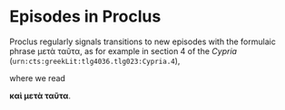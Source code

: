 
# Episodes in Proclus #



Proclus regularly signals transitions to new episodes with the formulaic phrase μετὰ ταῦτα, as for example in section 4 of the *Cypria*
(<code
concordion:set="#urn">urn:cts:greekLit:tlg4036.tlg023:Cypria.4</code>),

where we read

<strong
concordion:assertEquals="getPassageBegin(#urn)">καὶ μετὰ ταῦτα</strong>.
